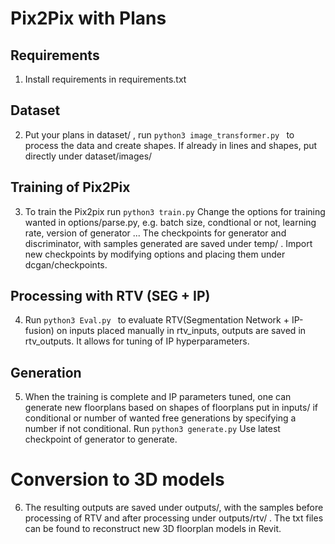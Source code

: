 # Pix2Pix with Plans
## Requirements
1. Install requirements in requirements.txt
## Dataset
2. Put your plans in dataset/ , run ```python3 image_transformer.py ``` to process the data and create shapes. If already in lines and shapes, put directly under dataset/images/
## Training of Pix2Pix
3. To train the Pix2pix run ```python3 train.py```
Change the options for training wanted in options/parse.py, e.g. batch size, condtional or not, learning rate, version of generator ...
The checkpoints for generator and discriminator, with samples generated are saved under temp/ . Import new checkpoints by modifying options and placing them under dcgan/checkpoints. 
## Processing with RTV (SEG + IP)
4. Run ```python3 Eval.py ``` to evaluate RTV(Segmentation Network + IP-fusion) on inputs placed manually in rtv_inputs, outputs are saved in rtv_outputs. It allows for tuning of IP hyperparameters.
## Generation
5. When the training is complete and IP parameters tuned, one can generate new floorplans based on shapes of floorplans put in inputs/ if conditional or number of wanted free generations by specifying a number if not conditional. Run ```python3 generate.py``` Use latest checkpoint of generator to generate. 
# Conversion to 3D models 
6. The resulting outputs are saved under outputs/, with the samples before processing of RTV and after processing under outputs/rtv/ . The txt files can be found to reconstruct new 3D floorplan models in Revit. 

